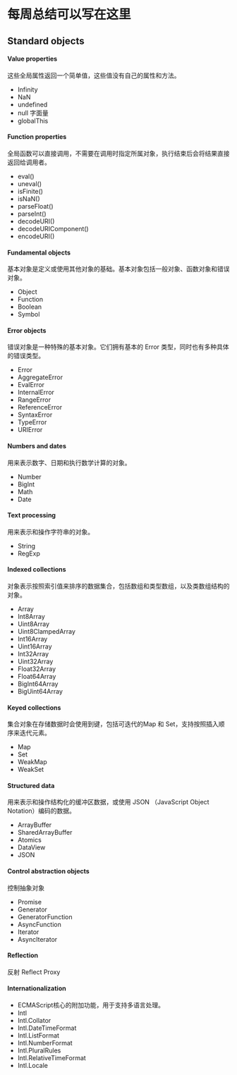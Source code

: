 # 每周总结可以写在这里

## Standard objects
#### Value properties
这些全局属性返回一个简单值，这些值没有自己的属性和方法。
- Infinity
- NaN
- undefined
- null 字面量
- globalThis

#### Function properties
全局函数可以直接调用，不需要在调用时指定所属对象，执行结束后会将结果直接返回给调用者。
- eval()
- uneval()
- isFinite()
- isNaN()
- parseFloat()
- parseInt()
- decodeURI()
- decodeURIComponent()
- encodeURI()

#### Fundamental objects
基本对象是定义或使用其他对象的基础。基本对象包括一般对象、函数对象和错误对象。
- Object
- Function
- Boolean
- Symbol

#### Error objects
错误对象是一种特殊的基本对象。它们拥有基本的 Error 类型，同时也有多种具体的错误类型。

- Error
- AggregateError
- EvalError
- InternalError
- RangeError
- ReferenceError
- SyntaxError
- TypeError
- URIError

#### Numbers and dates
用来表示数字、日期和执行数学计算的对象。
- Number
- BigInt
- Math
- Date

#### Text processing
用来表示和操作字符串的对象。
- String
- RegExp

#### Indexed collections
对象表示按照索引值来排序的数据集合，包括数组和类型数组，以及类数组结构的对象。
- Array
- Int8Array
- Uint8Array
- Uint8ClampedArray
- Int16Array
- Uint16Array
- Int32Array
- Uint32Array
- Float32Array
- Float64Array
- BigInt64Array
- BigUint64Array

#### Keyed collections
集合对象在存储数据时会使用到键，包括可迭代的Map 和 Set，支持按照插入顺序来迭代元素。
- Map
- Set
- WeakMap
- WeakSet

#### Structured data
用来表示和操作结构化的缓冲区数据，或使用 JSON （JavaScript Object Notation）编码的数据。
- ArrayBuffer
- SharedArrayBuffer 
- Atomics 
- DataView
- JSON

#### Control abstraction objects
控制抽象对象
- Promise
- Generator
- GeneratorFunction
- AsyncFunction
- Iterator
- AsyncIterator

#### Reflection
反射
Reflect
Proxy

#### Internationalization
- ECMAScript核心的附加功能，用于支持多语言处理。
- Intl
- Intl.Collator
- Intl.DateTimeFormat
- Intl.ListFormat
- Intl.NumberFormat
- Intl.PluralRules
- Intl.RelativeTimeFormat
- Intl.Locale